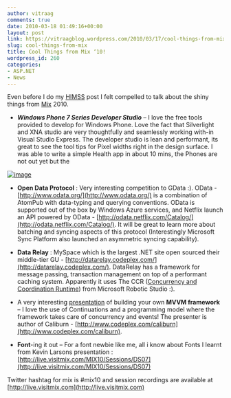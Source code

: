 ```yaml
---
author: vitraag
comments: true
date: 2010-03-18 01:49:16+00:00
layout: post
link: https://vitraagblog.wordpress.com/2010/03/17/cool-things-from-mix/
slug: cool-things-from-mix
title: Cool Things from Mix ‘10!
wordpress_id: 260
categories:
- ASP.NET
- News
---
```


Even before I do my [HIMSS](http://himssconference.org/) post I felt compelled to talk about the shiny things from [Mix](http://www.visitmix.com) 2010.

 

  
  * **_Windows Phone 7 Series Developer Studio_** – I love the free tools provided to develop for Windows Phone. Love the fact that Silverlight and XNA studio are very thoughtfully and seamlessly working with-in Visual Studio Express. The developer studio is lean and performant, its great to see the tool tips for Pixel widths right in the design surface. I was able to write a simple Health app in about 10 mins, the Phones are not out yet but the 
 

[![image]({{site.images}}/2010/03/image_thumb.png)]({{site.images}}/2010/03/image.png)

 

  
  * **Open Data Protocol** : Very interesting competition to GData :). OData - [http://www.odata.org/](http://www.odata.org/) is a combination of AtomPub with data-typing and querying conventions. OData is supported out of the box by Windows Azure services, and Netflix launch an API powered by OData - [http://odata.netflix.com/Catalog/](http://odata.netflix.com/Catalog/). It will be great to learn more about batching and syncing aspects of this protocol (Interestingly Microsoft Sync Platform also launched an asymmetric syncing capability). 
   
  * **Data Relay** : MySpace which is the largest .NET site open sourced their middle-tier GU - [http://datarelay.codeplex.com/](http://datarelay.codeplex.com/). DataRelay has a framework for message passing, transaction management on top of a performant caching system. Apparently it uses The CCR ([Concurrency and Coordination Runtime](http://msdn.microsoft.com/en-us/library/bb648752.aspx)) from Microsoft Robotic Studio :). 
   
  * A very interesting [presentation](http://live.visitmix.com/MIX10/Sessions/EX15) of building your own **MVVM framework** – I love the use of Continuations and a programming model where the framework takes care of concurrency and events! The presenter is author of Caliburn - [http://www.codeplex.com/caliburn](http://www.codeplex.com/caliburn). 
   
  * **Font**-ing it out – For a font newbie like me, all i know about Fonts I learnt from Kevin Larsons presentation : [http://live.visitmix.com/MIX10/Sessions/DS07](http://live.visitmix.com/MIX10/Sessions/DS07)
 

Twitter hashtag for mix is #mix10 and session recordings are available at [http://live.visitmix.com](http://live.visitmix.com)
